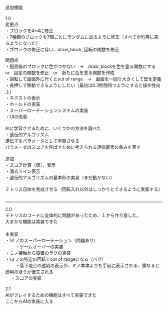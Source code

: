 追加機能 <br>
<br>
1.0<br>
変更点<br>
・ブロックを4×4に修正<br>
・7種類のブロックを7個ごとにランダムに出るように修正（すべてが均等に来るようになった）<br>
・ブロックの修正に伴い、draw_block, 回転の関数を修正<br>

問題点<br>
・配置後のブロックに色がつかない　→　draw_blockを色を塗る関数にする　or　固定の関数を修正　or　新たに色を塗る関数を作成<br>
・回転して画面外に行くとout of range　→　画面を一回り大きくして壁を定義<br>
・長押しで移動できるようにしたい（最初は0.3秒間待つようにすると操作性向上）<br>
・ネクストの表示<br>
・ホールドの実装<br>
・スーパーローテーションシステムの実装<br>
・UIの改善<br>
<br>
AIに学習させるために、いくつかの方法を調べた<br>
・遺伝的アルゴリズム<br>
遺伝子をパラメータとして学習させる<br>
パラメータはスコアを伸ばすために考えられる評価要素の重みを表す<br>
<br>
追加<br>
・スコア計算（仮）、表示<br>
・消去ライン表示<br>
・遺伝的アルゴリズムの基本形の実装（まだ動かない）<br>
<br>
テトリス自体を完成させる（回転入れ以外はしっかりとできるように実装する）<br>
<br>

-----------------------------------------------------------------------------------
2.0<br>
テトリスのコードに全体的に問題があったため、１から作り直した。　　<br>
大まかな機能は実装できた　　<br>
　　<br>
未実装　　<br>
・Iミノのスーパーローテーション（問題あり）<br>　　
・ゲームオーバーの実装　　<br>
・ミノ接触から設置のラグの実装　　<br>
・Iミノの特定の回転でout of rangeになる（バグ）<br>　　
・落下地点の透明の表示が、ミノ本体よりも手前に表示される、重なると透明のほうが優先される　<br>　
・スコアの実装　　<br>

2.1　　<br>
AIがプレイするための機能はすべて実装できた<br> 
ここからAIの実装に入る<br>
